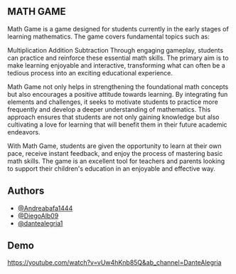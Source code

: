 
## MATH GAME

Math Game is a game designed for students currently in the early stages of learning mathematics. The game covers fundamental topics such as:

Multiplication
Addition
Subtraction
Through engaging gameplay, students can practice and reinforce these essential math skills. The primary aim is to make learning enjoyable and interactive, transforming what can often be a tedious process into an exciting educational experience.

Math Game not only helps in strengthening the foundational math concepts but also encourages a positive attitude towards learning. By integrating fun elements and challenges, it seeks to motivate students to practice more frequently and develop a deeper understanding of mathematics. This approach ensures that students are not only gaining knowledge but also cultivating a love for learning that will benefit them in their future academic endeavors.

With Math Game, students are given the opportunity to learn at their own pace, receive instant feedback, and enjoy the process of mastering basic math skills. The game is an excellent tool for teachers and parents looking to support their children's education in an enjoyable and effective way.

## Authors

- [@Andreabafa1444](https://www.github.com/Andreabafa1444)
- [@DiegoAlb09](https://www.github.com/DiegoAlb09)
- [@dantealegria1](https://www.github.com/dantealegria1)

## Demo


https://youtube.com/watch?v=vUw4hKnb85Q&ab_channel=DanteAlegria
